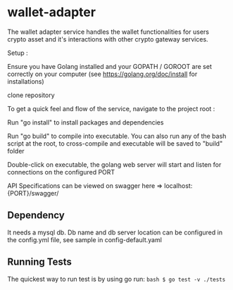 # wallet-adapter
The wallet adapter service handles the wallet functionalities for users crypto asset and it's interactions with other crypto gateway services.

Setup :

Ensure you have Golang installed and your GOPATH / GOROOT are set correctly on your computer (see https://golang.org/doc/install for installations)

clone repository

To get a quick feel and flow of the service, navigate to the project root : 

Run "go install" to install packages and dependencies

Run "go build" to compile into executable. You can also run any of the bash script at the root, to cross-compile and executable will be saved to "build" folder

Double-click on executable, the golang web server will start and listen for connections on the configured PORT

API Specifications can be viewed on swagger here => localhost:{PORT}/swagger/

## Dependency

It needs a mysql db. Db name and db server location can be configured in the config.yml file, see sample in config-default.yaml

## Running Tests

The quickest way to run test is by using go run:
`bash
    $ go test -v ./tests
`